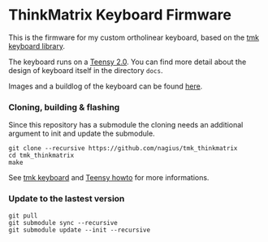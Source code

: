 # ThinkMatrix Keyboard Firmware

This is the firmware for my custom ortholinear keyboard, based on the [tmk keyboard library](https://github.com/tmk/tmk_core).  

The keyboard runs on a [Teensy 2.0](http://www.pjrc.com/store/teensy.html). You can find more detail about the design of keyboard itself in the directory `docs`.

Images and a buildlog of the keyboard can be found [here](https://geekhack.org/index.php?topic=76167.0).


### Cloning, building & flashing

Since this repository has a submodule the cloning needs an additional argument to init and update the submodule.

```
git clone --recursive https://github.com/nagius/tmk_thinkmatrix
cd tmk_thinkmatrix
make
```

See [tmk keyboard](https://github.com/tmk/tmk_keyboard) and [Teensy howto](https://www.pjrc.com/teensy/gcc.html) for more informations.

### Update to the lastest version ###

```
git pull
git submodule sync --recursive
git submodule update --init --recursive
```

